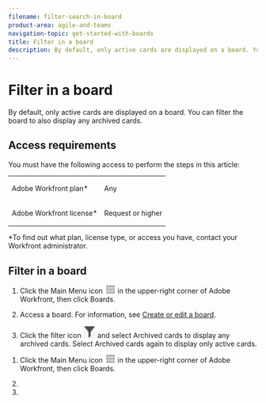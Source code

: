 ```yaml
---
filename: filter-search-in-board
product-area: agile-and-teams
navigation-topic: get-started-with-boards
title: Filter in a board
description: By default, only active cards are displayed on a board. You can filter the board to also display any archived cards. Searching also helps you locate a specific card on the board.
---
```


# Filter in a board

By default, only active cards are displayed on a board. You can filter the board to also display any archived cards.

<!--
Searching also helps you locate a specific card on the board.
-->

## Access requirements

You must have the following access to perform the steps in this article:

<table cellspacing="0"> 
 <col> 
 <col> 
 <tbody> 
  <tr> 
   <td role="rowheader">Adobe Workfront plan*</td> 
   <td> <p>Any</p> </td> 
  </tr> 
  <tr> 
   <td role="rowheader">Adobe Workfront license*</td> 
   <td> <p>Request or higher</p> </td> 
  </tr> 
 </tbody> 
</table>

&#42;To find out what plan, license type, or access you have, contact your Workfront administrator.

## Filter in a board

<ol> 
 <li value="1"> <p>Click the <span class="bold">Main Menu</span> icon <img src="assets/main-menu-icon.png"> in the upper-right corner of Adobe Workfront, then click <span class="bold">Boards</span>.</p> </li> 
 <li value="2"> <p>Access a board. For information, see <a href="../../agile/get-started-with-boards/create-edit-board.md" class="MCXref xref">Create or edit a board</a>.</p> </li> 
 <li value="3"> <p>Click the filter icon <img src="assets/filter-icon-spectrum-25x25.png" alt="Filter" style="width: 25;height: 25;"> and select <span class="bold">Archived cards</span> to display any archived cards. Select <span class="bold">Archived cards</span> again to display only active cards.</p> </li> 
</ol>

<!--
Search in a board
-->

<ol> 
 <li value="1"> <p>Click the <span class="bold">Main Menu</span> icon <img src="assets/main-menu-icon.png"> in the upper-right corner of Adobe Workfront, then click <span class="bold">Boards</span>.</p> </li> 
 <li value="2"> <!--
   Access a board. For information, see Create or edit a board.
  --> </li> 
 <li value="3"> <!--
   Click the search icon and type a search term. Then, press Enter.
  --> <!--
   The search locates all cards that contain the search term.
  --> <!--
   Click the X to clear the search.
  --> <!--
  --> </li> 
</ol>

